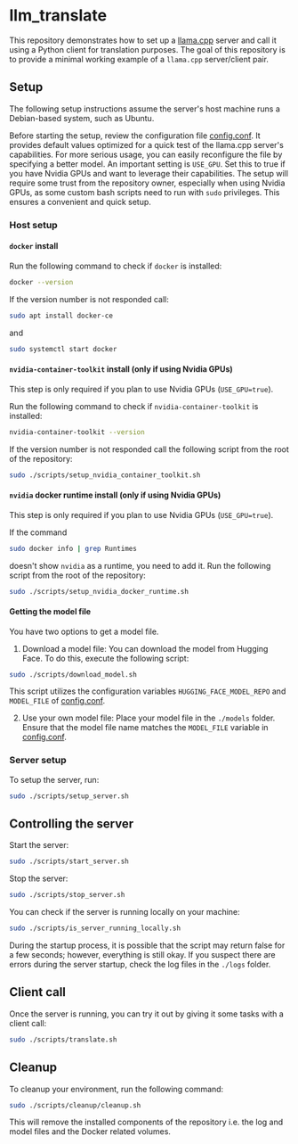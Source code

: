 # llm_translate
This repository demonstrates how to set up a [llama.cpp](https://github.com/ggerganov/llama.cpp) server and call it using a Python client for translation purposes. The goal of this repository is to provide a minimal working example of a ``llama.cpp`` server/client pair.

## Setup
The following setup instructions assume the server's host machine runs a Debian-based system, such as Ubuntu.

Before starting the setup, review the configuration file [config.conf](./config.conf). It provides default values optimized for a quick test of the llama.cpp server's capabilities. For more serious usage, you can easily reconfigure the file by specifying a better model. An important setting is `USE_GPU`. Set this to true if you have Nvidia GPUs and want to leverage their capabilities. The setup will require some trust from the repository owner, especially when using Nvidia GPUs, as some custom bash scripts need to run with `sudo` privileges. This ensures a convenient and quick setup.

### Host setup
#### ``docker`` install
Run the following command to check if ``docker`` is installed:
```sh
docker --version
```
If the version number is not responded call:
```sh
sudo apt install docker-ce
```
and
```sh
sudo systemctl start docker
```

#### ``nvidia-container-toolkit`` install (only if using Nvidia GPUs)
This step is only required if you plan to use Nvidia GPUs (``USE_GPU=true``).


Run the following command to check if ``nvidia-container-toolkit`` is installed:
```sh
nvidia-container-toolkit --version
```
If the version number is not responded call the following script from the root of the repository:
```sh
sudo ./scripts/setup_nvidia_container_toolkit.sh
```

#### ``nvidia`` docker runtime install (only if using Nvidia GPUs)
This step is only required if you plan to use Nvidia GPUs (``USE_GPU=true``).


If the command
```sh
sudo docker info | grep Runtimes
```
doesn't show ``nvidia`` as a runtime, you need to add it. Run the following script from the root of the repository:
```sh
sudo ./scripts/setup_nvidia_docker_runtime.sh
```

#### Getting the model file 
You have two options to get a model file.

1. Download a model file: You can download the model from Hugging Face. To do this, execute the following script:
```sh
sudo ./scripts/download_model.sh
```
This script utilizes the configuration variables `HUGGING_FACE_MODEL_REPO` and `MODEL_FILE` of [config.conf](./config.conf).

2. Use your own model file: Place your model file in the `./models` folder. Ensure that the model file name matches the `MODEL_FILE` variable in [config.conf](./config.conf).

### Server setup
To setup the server, run:
```sh
sudo ./scripts/setup_server.sh
```

## Controlling the server 
Start the server:
```sh
sudo ./scripts/start_server.sh
```
Stop the server:
```sh
sudo ./scripts/stop_server.sh
```
You can check if the server is running locally on your machine:
```sh
sudo ./scripts/is_server_running_locally.sh
```
During the startup process, it is possible that the script may return false for a few seconds; however, everything is still okay. If you suspect there are errors during the server startup, check the log files in the `./logs` folder.

## Client call
Once the server is running, you can try it out by giving it some tasks with a client call:
```sh
sudo ./scripts/translate.sh
```

## Cleanup
To cleanup your environment, run the following command:
```sh
sudo ./scripts/cleanup/cleanup.sh
```
This will remove the installed components of the repository i.e. the log and model files and the Docker related volumes.

